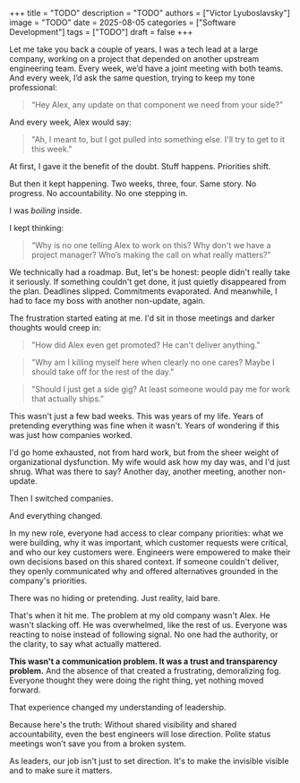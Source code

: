 +++
title = "TODO"
description = "TODO"
authors = ["Victor Lyuboslavsky"]
image = "TODO"
date = 2025-08-05
categories = ["Software Development"]
tags = ["TODO"]
draft = false
+++

Let me take you back a couple of years. I was a tech lead at a large company, working on a project that depended on
another upstream engineering team. Every week, we’d have a joint meeting with both teams. And every week, I’d ask the
same question, trying to keep my tone professional:

> “Hey Alex, any update on that component we need from your side?”

And every week, Alex would say:

> "Ah, I meant to, but I got pulled into something else. I'll try to get to it this week."

At first, I gave it the benefit of the doubt. Stuff happens. Priorities shift.

But then it kept happening. Two weeks, three, four. Same story. No progress. No accountability. No one stepping in.

I was _boiling_ inside.

I kept thinking:

> “Why is no one telling Alex to work on this? Why don't we have a project manager? Who’s making the call on what really
> matters?”

We technically had a roadmap. But, let's be honest: people didn't really take it seriously. If something couldn't get
done, it just quietly disappeared from the plan. Deadlines slipped. Commitments evaporated. And meanwhile, I had to face
my boss with another non-update, again.

The frustration started eating at me. I'd sit in those meetings and darker thoughts would creep in:

> "How did Alex even get promoted? He can't deliver anything."

> "Why am I killing myself here when clearly no one cares? Maybe I should take off for the rest of the day."

> "Should I just get a side gig? At least someone would pay me for work that actually ships."

This wasn't just a few bad weeks. This was years of my life. Years of pretending everything was fine when it wasn't.
Years of wondering if this was just how companies worked.

I'd go home exhausted, not from hard work, but from the sheer weight of organizational dysfunction. My wife would ask
how my day was, and I'd just shrug. What was there to say? Another day, another meeting, another non-update.

Then I switched companies.

And everything changed.

In my new role, everyone had access to clear company priorities: what we were building, why it was important, which
customer requests were critical, and who our key customers were. Engineers were empowered to make their own decisions
based on this shared context. If someone couldn't deliver, they openly communicated why and offered alternatives
grounded in the company's priorities.

There was no hiding or pretending. Just reality, laid bare.

That's when it hit me. The problem at my old company wasn't Alex. He wasn't slacking off. He was overwhelmed, like the
rest of us. Everyone was reacting to noise instead of following signal. No one had the authority, or the clarity, to say
what actually mattered.

**This wasn't a communication problem. It was a trust and transparency problem.** And the absence of that created a
frustrating, demoralizing fog. Everyone thought they were doing the right thing, yet nothing moved forward.

That experience changed my understanding of leadership.

Because here's the truth: Without shared visibility and shared accountability, even the best engineers will lose
direction. Polite status meetings won’t save you from a broken system.

As leaders, our job isn't just to set direction. It's to make the invisible visible and to make sure it matters.
